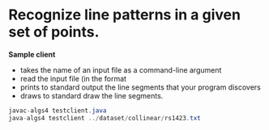 # Recognize line patterns in a given set of points.

**Sample client**
* takes the name of an input file as a command-line argument
* read the input file (in the format
* prints to standard output the line segments that your program discovers
* draws to standard draw the line segments.

```Java
javac-algs4 testclient.java
java-algs4 testclient ../dataset/collinear/rs1423.txt
```
